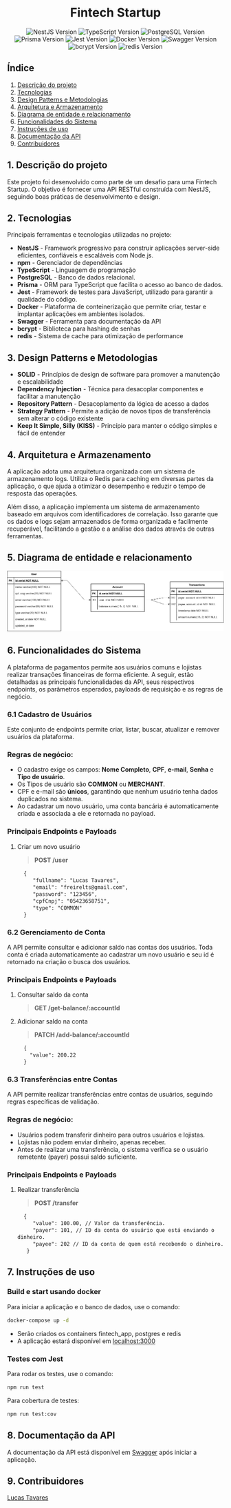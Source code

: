 <h1 align="center">
  Fintech Startup
  <br>
</h1>

<p align="center">

  <img src="https://img.shields.io/badge/Nestjs-10.0-darkred" alt="NestJS Version" />
  <img src="https://img.shields.io/badge/Typescript-5.1.3-darkblue" alt="TypeScript Version" />
  <img src="https://img.shields.io/badge/PostgreSQL-13.4-blue" alt="PostgreSQL Version" />
  <img src="https://img.shields.io/badge/Prisma-5.19.1-lightblue" alt="Prisma Version" />
  <img src="https://img.shields.io/badge/Jest-29.5.0-brightgreen" alt="Jest Version" />
  <img src="https://img.shields.io/badge/Docker-24.0.3-blue" alt="Docker Version" />
  <img src="https://img.shields.io/badge/Swagger-7.4.0-green" alt="Swagger Version" />
  <img src="https://img.shields.io/badge/bcrypt-5.1.1-orange" alt="bcrypt Version" />
  <img src="https://img.shields.io/badge/redis-3.1.2-red" alt="redis Version" />
</p>

## Índice

1. [Descrição do projeto](#descrição-do-projeto)
2. [Tecnologias](#tecnologias)
3. [Design Patterns e Metodologias](#design-patterns-e-Metodologias)
4. [Arquitetura e Armazenamento](#arquitetura-e-armazenamento)
5. [Diagrama de entidade e relacionamento](#diagrama-de-entidade-e-relacionamento)
6. [Funcionalidades do Sistema](#funcionalidades-do-sistema)
7. [Instruções de uso](#instruções-de-uso)
8. [Documentação da API](#documentação-da-api)
9. [Contribuidores](#contribuidores)

## 1. Descrição do projeto

Este projeto foi desenvolvido como parte de um desafio para uma Fintech Startup. O objetivo é fornecer uma API RESTful construída com NestJS, seguindo boas práticas de desenvolvimento e design.

## 2. Tecnologias

Principais ferramentas e tecnologias utilizadas no projeto:

- **NestJS** - Framework progressivo para construir aplicações server-side eficientes, confiáveis e escaláveis com Node.js.
- **npm** - Gerenciador de dependências
- **TypeScript** - Linguagem de programação
- **PostgreSQL** - Banco de dados relacional.
- **Prisma** - ORM para TypeScript que facilita o acesso ao banco de dados.
- **Jest** - Framework de testes para JavaScript, utilizado para garantir a qualidade do código.
- **Docker** - Plataforma de conteinerização que permite criar, testar e implantar aplicações em ambientes isolados.
- **Swagger** - Ferramenta para documentação da API
- **bcrypt** - Biblioteca para hashing de senhas
- **redis** - Sistema de cache para otimização de performance

## 3. Design Patterns e Metodologias

- **SOLID** - Princípios de design de software para promover a manutenção e escalabilidade
- **Dependency Injection** - Técnica para desacoplar componentes e facilitar a manutenção
- **Repository Pattern** - Desacoplamento da lógica de acesso a dados
- **Strategy Pattern** - Permite a adição de novos tipos de transferência sem alterar o código existente
- **Keep It Simple, Silly (KISS)** - Princípio para manter o código simples e fácil de entender

## 4. Arquitetura e Armazenamento

A aplicação adota uma arquitetura organizada com um sistema de armazenamento logs. Utiliza o Redis para caching em diversas partes da aplicação, o que ajuda a otimizar o desempenho e reduzir o tempo de resposta das operações.

Além disso, a aplicação implementa um sistema de armazenamento baseado em arquivos com identificadores de correlação. Isso garante que os dados e logs sejam armazenados de forma organizada e facilmente recuperável, facilitando a gestão e a análise dos dados através de outras ferramentas.

## 5. Diagrama de entidade e relacionamento

<img src="./.github/images/diagram.png" alt="Diagram" />

## 6. Funcionalidades do Sistema

A plataforma de pagamentos permite aos usuários comuns e lojistas realizar transações financeiras de forma eficiente. A seguir, estão detalhadas as principais funcionalidades da API, seus respectivos endpoints, os parâmetros esperados, payloads de requisição e as regras de negócio.

### 6.1 Cadastro de Usuários

Este conjunto de endpoints permite criar, listar, buscar, atualizar e remover usuários da plataforma.

### Regras de negócio:

- O cadastro exige os campos: **Nome Completo**, **CPF**, **e-mail**, **Senha** e **Tipo de usuário**.
- Os Tipos de usuário são **COMMON** ou **MERCHANT**.
- CPF e e-mail são **únicos**, garantindo que nenhum usuário tenha dados duplicados no sistema.
- Ao cadastrar um novo usuário, uma conta bancária é automaticamente criada e associada a ele e retornada no payload.

### Principais Endpoints e Payloads

1. Criar um novo usuário

   > **POST /user**

   ```
     {
        "fullname": "Lucas Tavares",
        "email": "freirelts@gmail.com",
        "password": "123456",
        "cpfCnpj": "05423658751",
        "type": "COMMON"
     }
   ```

### 6.2 Gerenciamento de Conta

A API permite consultar e adicionar saldo nas contas dos usuários. Toda conta é criada automaticamente ao cadastrar um novo usuário e seu id é retornado na criação o busca dos usuários.

### Principais Endpoints e Payloads

1. Consultar saldo da conta

   > **GET /get-balance/:accountId**

2. Adicionar saldo na conta

   > **PATCH /add-balance/:accountId**

   ```
     {
       "value": 200.22
     }
   ```

### 6.3 Transferências entre Contas

A API permite realizar transferências entre contas de usuários, seguindo regras específicas de validação.

### Regras de negócio:

- Usuários podem transferir dinheiro para outros usuários e lojistas.
- Lojistas não podem enviar dinheiro, apenas receber.
- Antes de realizar uma transferência, o sistema verifica se o usuário remetente (payer) possui saldo suficiente.

### Principais Endpoints e Payloads

1. Realizar transferência

   > **POST /transfer**

   ```
     {
        "value": 100.00, // Valor da transferência.
        "payer": 101, // ID da conta do usuário que está enviando o dinheiro.
        "payee": 202 // ID da conta de quem está recebendo o dinheiro.
      }
   ```

## 7. Instruções de uso

### Build e start usando docker

Para iniciar a aplicação e o banco de dados, use o comando:

```bash
docker-compose up -d
```

- Serão criados os containers fintech_app, postgres e redis
- A aplicação estará disponível em [localhost:3000](http://localhost:3000/)

### Testes com Jest

Para rodar os testes, use o comando:

```bash
npm run test
```

Para cobertura de testes:

```bash
npm run test:cov
```

## 8. Documentação da API

A documentação da API está disponível em [Swagger](http://localhost:3000/docs/) após iniciar a aplicação.

## 9. Contribuidores

[Lucas Tavares](https://www.linkedin.com/in/lucas-tavares-a25323116/)
